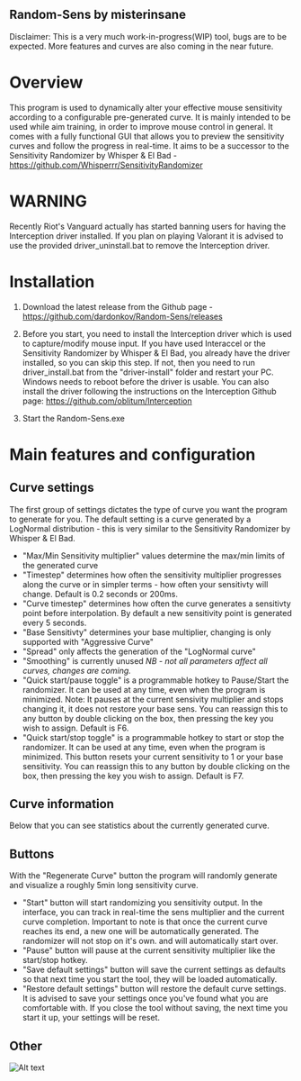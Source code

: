 ## Random-Sens by misterinsane
Disclaimer: This is a very much work-in-progress(WIP) tool, bugs are to be expected. More features and curves are also coming in the near future.
# Overview

This program is used to dynamically alter your effective mouse sensitivity according to a configurable pre-generated curve. It is mainly intended to be used while aim training,
in order to improve mouse control in general. It comes with a fully functional GUI that allows you to preview the sensitivity curves and follow the progress in real-time.
It aims to be a successor to the Sensitivity Randomizer by Whisper & El Bad - https://github.com/Whisperrr/SensitivityRandomizer
# WARNING
Recently Riot's Vanguard actually has started banning users for having the Interception driver installed. If you plan on playing Valorant it is advised to use the provided driver_uninstall.bat to remove the Interception driver.
# Installation

1. Download the latest release from the Github page - https://github.com/dardonkov/Random-Sens/releases

2. Before you start, you need to install the Interception driver which is used to capture/modify mouse input. If you have used Interaccel or the Sensitivity 
Randomizer by Whisper & El Bad, you already have the driver installed, so you can skip this step. If not, then you need to run driver_install.bat from the "driver-install" folder and restart your PC. Windows needs to reboot before the driver is usable. You can also install the driver following the instructions on the Interception Github page: https://github.com/oblitum/Interception

3. Start the Random-Sens.exe

# Main features and configuration
## Curve settings
The first group of settings dictates the type of curve you want the program to generate for you. The default setting is a curve generated by a 
LogNormal distribution - this is very similar to the Sensitivity Randomizer by Whisper & El Bad. 
 - "Max/Min Sensitivity multiplier" values determine the max/min limits of the generated curve
 - "Timestep" determines how often the sensitivity multiplier progresses along the curve or in simpler terms - how often your sensitivty will change. Default is 0.2 seconds or 200ms.
 - "Curve timestep" determines how often the curve generates a sensitivty point before interpolation. By default a new sensitivity point is generated every 5 seconds.
 - "Base Sensitivty" determines your base multiplier, changing is only supported with "Aggressive Curve"
 - "Spread" only affects the generation of the "LogNormal curve"
 - "Smoothing" is currently unused
*NB - not all parameters affect all curves, changes are coming.*
 - "Quick start/pause toggle" is a programmable hotkey to Pause/Start the randomizer. It can be used at any time, even when the program is minimized. Note: It pauses at the current sensivity multiplier and stops changing it, it does not restore your base sens. You can reassign this to any button by double clicking on the box, then pressing the key you wish to assign. Default is F6.
 - "Quick start/stop toggle" is a programmable hotkey to start or stop the randomizer. It can be used at any time, even when the program is minimized. This button resets your current sensitivity to 1 or your base sensitivity. You can reassign this to any button by double clicking on the box, then pressing the key you wish to assign. Default is F7.

## Curve information
Below that you can see statistics about the currently generated curve.
## Buttons
With the "Regenerate Curve" button the program will randomly generate and visualize a roughly 5min long sensitivity curve. 
- "Start" button will start randomizing you sensitivity output. In the interface, you can track in real-time the sens multiplier and the current curve completion. Important to note is that once the current curve reaches its end, a new one will be automatically generated. The randomizer will not stop on it's own.
and will automatically start over. 
- "Pause" button will pause at the current sensitivity multiplier like the start/stop hotkey.
- "Save default settings" button will save the current settings as defaults so that next time you start the tool, 
they will be loaded automatically.
- "Restore default settings" button will restore the default curve settings. It is advised to save your settings
once you've found what you are comfortable with. If you close the tool without saving, the next time you start it up, your settings will be reset.
## Other 
![Alt text](https://i.ibb.co/R9XDfzq/Random-sens-0-2.png "Random-sens")
